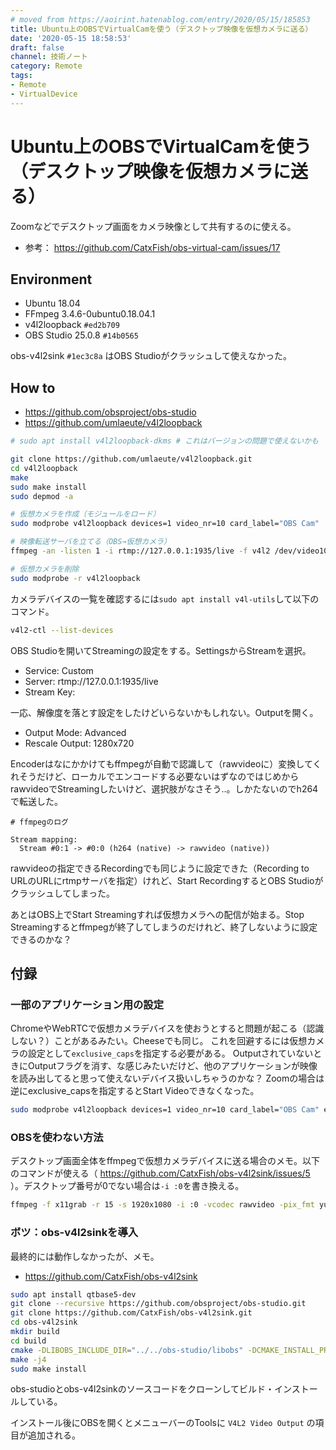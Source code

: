 ```yaml
---
# moved from https://aoirint.hatenablog.com/entry/2020/05/15/185853
title: Ubuntu上のOBSでVirtualCamを使う（デスクトップ映像を仮想カメラに送る）
date: '2020-05-15 18:58:53'
draft: false
channel: 技術ノート
category: Remote
tags:
- Remote
- VirtualDevice
---
```

# Ubuntu上のOBSでVirtualCamを使う（デスクトップ映像を仮想カメラに送る）

Zoomなどでデスクトップ画面をカメラ映像として共有するのに使える。

- 参考： <https://github.com/CatxFish/obs-virtual-cam/issues/17>


## Environment
- Ubuntu 18.04
- FFmpeg 3.4.6-0ubuntu0.18.04.1
- v4l2loopback `#ed2b709`
- OBS Studio 25.0.8 `#14b0565`

obs-v4l2sink `#1ec3c8a` はOBS Studioがクラッシュして使えなかった。


## How to

- <https://github.com/obsproject/obs-studio>
- <https://github.com/umlaeute/v4l2loopback>

```sh
# sudo apt install v4l2loopback-dkms # これはバージョンの問題で使えないかも

git clone https://github.com/umlaeute/v4l2loopback.git
cd v4l2loopback
make
sudo make install
sudo depmod -a
```

```sh
# 仮想カメラを作成（モジュールをロード）
sudo modprobe v4l2loopback devices=1 video_nr=10 card_label="OBS Cam"

# 映像転送サーバを立てる（OBS→仮想カメラ）
ffmpeg -an -listen 1 -i rtmp://127.0.0.1:1935/live -f v4l2 /dev/video10

# 仮想カメラを削除
sudo modprobe -r v4l2loopback
```

カメラデバイスの一覧を確認するには`sudo apt install v4l-utils`して以下のコマンド。

```sh
v4l2-ctl --list-devices
```

OBS Studioを開いてStreamingの設定をする。SettingsからStreamを選択。

- Service: Custom
- Server: rtmp://127.0.0.1:1935/live
- Stream Key:

一応、解像度を落とす設定をしたけどいらないかもしれない。Outputを開く。

- Output Mode: Advanced
- Rescale Output: 1280x720

Encoderはなにかかけてもffmpegが自動で認識して（rawvideoに）変換してくれそうだけど、ローカルでエンコードする必要ないはずなのではじめからrawvideoでStreamingしたいけど、選択肢がなさそう..。しかたないのでh264で転送した。

```
# ffmpegのログ

Stream mapping:
  Stream #0:1 -> #0:0 (h264 (native) -> rawvideo (native))
```

rawvideoの指定できるRecordingでも同じように設定できた（Recording to URLのURLにrtmpサーバを指定）けれど、Start RecordingするとOBS Studioがクラッシュしてしまった。

あとはOBS上でStart Streamingすれば仮想カメラへの配信が始まる。Stop Streamingするとffmpegが終了してしまうのだけれど、終了しないように設定できるのかな？


## 付録

### 一部のアプリケーション用の設定

ChromeやWebRTCで仮想カメラデバイスを使おうとすると問題が起こる（認識しない？）ことがあるみたい。Cheeseでも同じ。
これを回避するには仮想カメラの設定として`exclusive_caps`を指定する必要がある。
OutputされていないときにOutputフラグを消す、な感じみたいだけど、他のアプリケーションが映像を読み出してると思って使えないデバイス扱いしちゃうのかな？
Zoomの場合は逆にexclusive_capsを指定するとStart Videoできなくなった。

```sh
sudo modprobe v4l2loopback devices=1 video_nr=10 card_label="OBS Cam" exclusive_caps=1
```


### OBSを使わない方法

デスクトップ画面全体をffmpegで仮想カメラデバイスに送る場合のメモ。以下のコマンドが使える（ <https://github.com/CatxFish/obs-v4l2sink/issues/5> ）。デスクトップ番号が0でない場合は`-i :0`を書き換える。

```sh
ffmpeg -f x11grab -r 15 -s 1920x1080 -i :0 -vcodec rawvideo -pix_fmt yuv420p -threads 0 -f v4l2 /dev/video0
```


### ボツ：obs-v4l2sinkを導入

最終的には動作しなかったが、メモ。

- <https://github.com/CatxFish/obs-v4l2sink>

```sh
sudo apt install qtbase5-dev
git clone --recursive https://github.com/obsproject/obs-studio.git
git clone https://github.com/CatxFish/obs-v4l2sink.git
cd obs-v4l2sink
mkdir build
cd build
cmake -DLIBOBS_INCLUDE_DIR="../../obs-studio/libobs" -DCMAKE_INSTALL_PREFIX=/usr ..
make -j4
sudo make install
```

obs-studioとobs-v4l2sinkのソースコードをクローンしてビルド・インストールしている。

インストール後にOBSを開くとメニューバーのToolsに `V4L2 Video Output` の項目が追加される。

